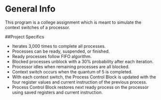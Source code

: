 
# General Info
This program is a college assignment which is meant to simulate the context switches of a processor.

##Project Specifics
- Iterates 3,000 times to complete all processes.
- Processes can be ready, suspended, or finished.
- Ready processes follow FIFO algorithm. 
- Blocked processes unblock with a 30% probability after each iteration.
- Processor idles when remaining processes are all blocked. 
- Context switch occurs when the quantum of 5 is completed.
- With each context switch, the Process Control Block is updated with the four register values and current instruction of the previous process.
- Process Control Block restores next ready process on the processor using saved registers and current instruction.

